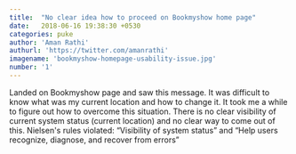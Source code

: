 ```yaml
---
title:  "No clear idea how to proceed on Bookmyshow home page"
date:   2018-06-16 19:38:30 +0530
categories: puke
author: 'Aman Rathi'
authurl: 'https://twitter.com/amanrathi'
imagename: 'bookmyshow-homepage-usability-issue.jpg'
number: '1'
---
```

Landed on Bookmyshow page and saw this message. It was difficult to know what was my
current location and how to change it. It took me a while to figure out how to overcome this situation. There is no clear visibility of current system status (current location) and no clear way to come out of this. Nielsen's rules violated: “Visibility of system status” and “Help users recognize, diagnose, and recover from errors”
